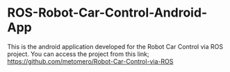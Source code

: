 # ROS-Robot-Car-Control-Android-App
This is the android application developed for the Robot Car Control via ROS project. You can access the project from this link;
https://github.com/metomero/Robot-Car-Control-via-ROS
